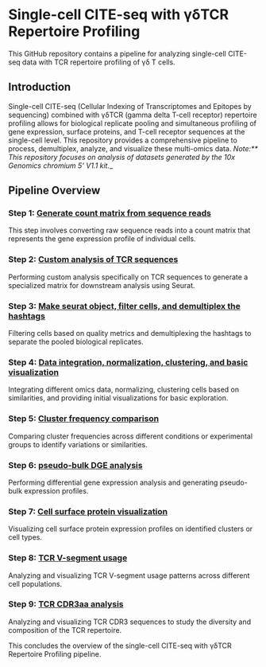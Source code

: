 # Single-cell CITE-seq with γδTCR Repertoire Profiling

This GitHub repository contains a pipeline for analyzing single-cell CITE-seq data with TCR repertoire profiling of γδ T cells.

## Introduction

Single-cell CITE-seq (Cellular Indexing of Transcriptomes and Epitopes by sequencing) combined with γδTCR (gamma delta T-cell receptor) repertoire profiling allows for biological replicate pooling and simultaneous profiling of gene expression, surface proteins, and T-cell receptor sequences at the single-cell level. This repository provides a comprehensive pipeline to process, demultiplex, analyze, and visualize these multi-omics data. _Note:** This repository focuses on analysis of datasets generated by the 10x Genomics chromium 5' V1.1 kit.__

## Pipeline Overview

### Step 1: [**Generate count matrix from sequence reads**](/vignettes/1_Reads_to_Count_matrix.md)
This step involves converting raw sequence reads into a count matrix that represents the gene expression profile of individual cells.

### Step 2: [**Custom analysis of TCR sequences**](/vignettes/2_Custom_TCR_matrix_to_Seurat_metadata.md)
Performing custom analysis specifically on TCR sequences to generate a specialized matrix for downstream analysis using Seurat.

### Step 3: [**Make seurat object, filter cells, and demultiplex the hashtags**](/vignettes/3_QC_filter_and_demux.md)
Filtering cells based on quality metrics and demultiplexing the hashtags to separate the pooled biological replicates.

### Step 4: [**Data integration, normalization, clustering, and basic visualization**](/vignettes/4_integration_normalization_clustering_BasicViz.md)
Integrating different omics data, normalizing, clustering cells based on similarities, and providing initial visualizations for basic exploration.

### Step 5: [**Cluster frequency comparison**](/vignettes/5_cluster_freq_comparison_between_samples.md)
Comparing cluster frequencies across different conditions or experimental groups to identify variations or similarities.

### Step 6: [**pseudo-bulk DGE analysis**](/vignettes/6_pseudo-bulk_DGE_analysis.md)
Performing differential gene expression analysis and generating pseudo-bulk expression profiles.

### Step 7: [**Cell surface protein visualization**](/vignettes/7_ADT_protein_visualization.md)
Visualizing cell surface protein expression profiles on identified clusters or cell types.

### Step 8: [**TCR V-segment usage**](/vignettes/8_TRGV_TRDV_usage.md)
Analyzing and visualizing TCR V-segment usage patterns across different cell populations.

### Step 9: [**TCR CDR3aa analysis**](/vignettes/9_TCR_CDR3_analysis.md)
Analyzing and visualizing TCR CDR3 sequences to study the diversity and composition of the TCR repertoire.

This concludes the overview of the single-cell CITE-seq with γδTCR Repertoire Profiling pipeline.
